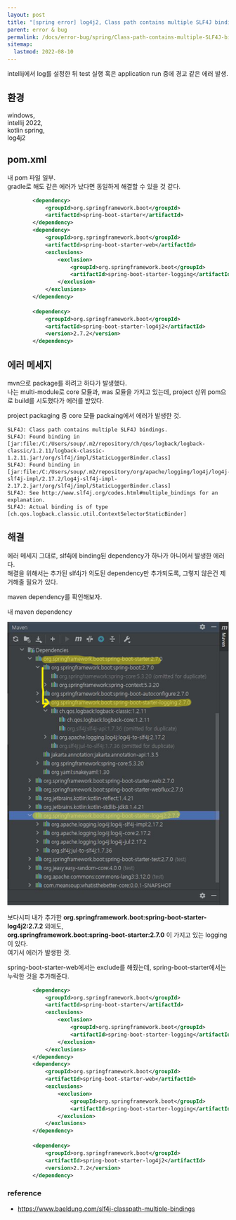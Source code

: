 ```yaml
---
layout: post
title: "[spring error] log4j2, Class path contains multiple SLF4J bindings"
parent: error & bug
permalink: /docs/error-bug/spring/Class-path-contains-multiple-SLF4J-bindings
sitemap:
  lastmod: 2022-08-10
---
```


intellij에서 log를 설정한 뒤 test 실행 혹은 application run 중에 경고 같은 에러 발생.  

## 환경

windows,  
intellij 2022,  
kotlin spring,  
log4j2


## pom.xml

내 pom 파일 일부.  
gradle로 해도 같은 에러가 났다면 동일하게 해결할 수 있을 것 같다.  

```xml
		<dependency>
			<groupId>org.springframework.boot</groupId>
			<artifactId>spring-boot-starter</artifactId>
		</dependency>
		<dependency>
			<groupId>org.springframework.boot</groupId>
			<artifactId>spring-boot-starter-web</artifactId>
			<exclusions>
				<exclusion>
					<groupId>org.springframework.boot</groupId>
					<artifactId>spring-boot-starter-logging</artifactId>
				</exclusion>
			</exclusions>
		</dependency>

		<dependency>
			<groupId>org.springframework.boot</groupId>
			<artifactId>spring-boot-starter-log4j2</artifactId>
			<version>2.7.2</version>
		</dependency>
```


## 에러 메세지

mvn으로 package를 하려고 하다가 발생했다.  
나는 multi-module로 core 모듈과, was 모듈을 가지고 있는데, project 상위 pom으로 build를 시도했다가 에러를 받았다.  

project packaging 중 core 모듈 packaing에서 에러가 발생한 것.  

```
SLF4J: Class path contains multiple SLF4J bindings.
SLF4J: Found binding in [jar:file:/C:/Users/soup/.m2/repository/ch/qos/logback/logback-classic/1.2.11/logback-classic-1.2.11.jar!/org/slf4j/impl/StaticLoggerBinder.class]
SLF4J: Found binding in [jar:file:/C:/Users/soup/.m2/repository/org/apache/logging/log4j/log4j-slf4j-impl/2.17.2/log4j-slf4j-impl-2.17.2.jar!/org/slf4j/impl/StaticLoggerBinder.class]
SLF4J: See http://www.slf4j.org/codes.html#multiple_bindings for an explanation.
SLF4J: Actual binding is of type [ch.qos.logback.classic.util.ContextSelectorStaticBinder]
```


## 해결

에러 메세지 그대로, slf4j에 binding된 dependency가 하나가 아니어서 발생한 에러다.  
해결을 위해서는 추가된 slf4j가 의도된 dependency만 추가되도록, 그렇지 않은건 제거해줄 필요가 있다.

maven dependency를 확인해보자.  

내 maven dependency  

![Class path contains multiple SLF4J bindings](/images/post/issue/spring/Class-path-contains-multiple-SLF4J-bindings.png)

보다시피 내가 추가한 **org.springframework.boot:spring-boot-starter-log4j2:2.7.2** 외에도,  
**org.springframework.boot:spring-boot-starter:2.7.0** 이 가지고 있는 logging이 있다.  
여기서 에러가 발생한 것.  

spring-boot-starter-web에서는 exclude를 해줬는데, spring-boot-starter에서는 누락한 것을 추가해준다.  


```xml
		<dependency>
			<groupId>org.springframework.boot</groupId>
			<artifactId>spring-boot-starter</artifactId>
			<exclusions>
				<exclusion>
					<groupId>org.springframework.boot</groupId>
					<artifactId>spring-boot-starter-logging</artifactId>
				</exclusion>
			</exclusions>
		</dependency>
		<dependency>
			<groupId>org.springframework.boot</groupId>
			<artifactId>spring-boot-starter-web</artifactId>
			<exclusions>
				<exclusion>
					<groupId>org.springframework.boot</groupId>
					<artifactId>spring-boot-starter-logging</artifactId>
				</exclusion>
			</exclusions>
		</dependency>

		<dependency>
			<groupId>org.springframework.boot</groupId>
			<artifactId>spring-boot-starter-log4j2</artifactId>
			<version>2.7.2</version>
		</dependency>
```

### reference

- https://www.baeldung.com/slf4j-classpath-multiple-bindings